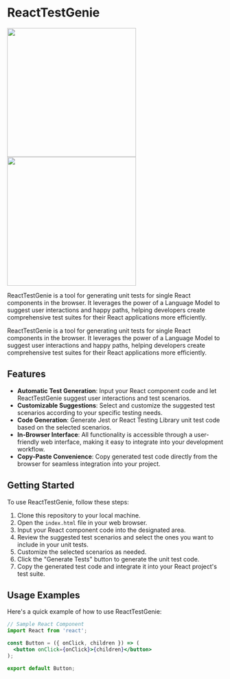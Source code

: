 

    
# ReactTestGenie
<img  src="https://github.com/jtwray/ReactTestGenie/assets/42871401/45630c1f-98ea-4bc6-b44c-1211bb95377c" style="width: 300px; height: auto;"><img src="https://github.com/jtwray/ReactTestGenie/assets/42871401/353e95de-920e-4464-a294-96e05020fcd0" style="width: 300px; height: auto;" />



 
ReactTestGenie is a tool for generating unit tests for single React components in the browser. It leverages the power of a Language Model to suggest user interactions and happy paths, helping developers create comprehensive test suites for their React applications more efficiently.

ReactTestGenie is a tool for generating unit tests for single React components in the browser. It leverages the power of a Language Model to suggest user interactions and happy paths, helping developers create comprehensive test suites for their React applications more efficiently.

## Features

- **Automatic Test Generation**: Input your React component code and let ReactTestGenie suggest user interactions and test scenarios.
- **Customizable Suggestions**: Select and customize the suggested test scenarios according to your specific testing needs.
- **Code Generation**: Generate Jest or React Testing Library unit test code based on the selected scenarios.
- **In-Browser Interface**: All functionality is accessible through a user-friendly web interface, making it easy to integrate into your development workflow.
- **Copy-Paste Convenience**: Copy generated test code directly from the browser for seamless integration into your project.

## Getting Started

To use ReactTestGenie, follow these steps:

1. Clone this repository to your local machine.
2. Open the `index.html` file in your web browser.
3. Input your React component code into the designated area.
4. Review the suggested test scenarios and select the ones you want to include in your unit tests.
5. Customize the selected scenarios as needed.
6. Click the "Generate Tests" button to generate the unit test code.
7. Copy the generated test code and integrate it into your React project's test suite.

## Usage Examples

Here's a quick example of how to use ReactTestGenie:

```jsx
// Sample React Component
import React from 'react';

const Button = ({ onClick, children }) => (
  <button onClick={onClick}>{children}</button>
);

export default Button;
